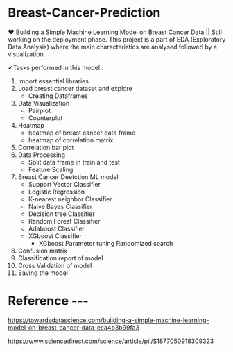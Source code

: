 # Breast-Cancer-Prediction
❤ Building a Simple Machine Learning Model on Breast Cancer Data     ||  Still working on the deployment phase.
	This project is a part of EDA (Exploratory Data Analysis) where the main characteristics are analysed followed by a visualization.
  
  ✔Tasks performed in this model :
  1. Import essential libraries
  2. Load breast cancer dataset and explore
      -  Creating Dataframes
  3. Data Visualization
      - Pairplot
      - Counterplot
  4. Heatmap
      - heatmap of breast cancer data frame
      - heatmap of correlation matrix
  5. Correlation bar plot
  6. Data Processing
      - Split data frame in train and test
      - Feature Scaling
  7. Breast Cancer Deetction ML model
      - Support Vector Classifier
      - Logistic Regression
      - K-nearest neighbor Classifier
      - Naive Bayes Classifier
      - Decision tree Classifier
      - Random Forest Classifier
      - Adaboost Classifier
      - XGboost Classifier
          - XGboost Parameter tuning Randomized search
  8. Confusion matrix
  9. Classification report of model
  10. Cross Validation of model
  11. Saving the model
          
  # Reference ---
  https://towardsdatascience.com/building-a-simple-machine-learning-model-on-breast-cancer-data-eca4b3b99fa3
  
  https://www.sciencedirect.com/science/article/pii/S1877050918309323
